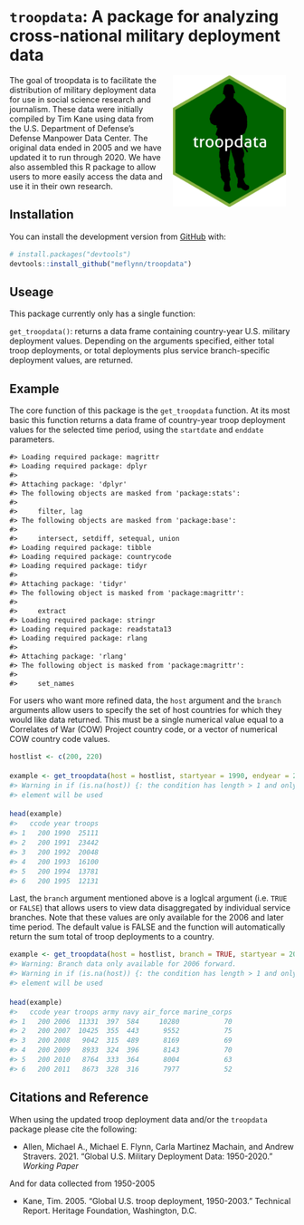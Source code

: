
<!-- README.md is generated from README.Rmd. Please edit that file -->

# `troopdata`: A package for analyzing cross-national military deployment data

<!-- badges: start -->
<!-- badges: end -->

<img src="man/figures/logo.png" alt="troopdata hex logo" align="right" width="200" style="padding: 0 15px; float: right;"/>

The goal of troopdata is to facilitate the distribution of military
deployment data for use in social science research and journalism. These
data were initially compiled by Tim Kane using data from the U.S.
Department of Defense’s Defense Manpower Data Center. The original data
ended in 2005 and we have updated it to run through 2020. We have also
assembled this R package to allow users to more easily access the data
and use it in their own research.

## Installation

You can install the development version from
[GitHub](https://github.com/) with:

``` r
# install.packages("devtools")
devtools::install_github("meflynn/troopdata")
```

## Useage

This package currently only has a single function:

`get_troopdata()`: returns a data frame containing country-year U.S.
military deployment values. Depending on the arguments specified, either
total troop deployments, or total deployments plus service
branch-specific deployment values, are returned.

## Example

The core function of this package is the `get_troopdata` function. At
its most basic this function returns a data frame of country-year troop
deployment values for the selected time period, using the `startdate`
and `enddate` parameters.

    #> Loading required package: magrittr
    #> Loading required package: dplyr
    #> 
    #> Attaching package: 'dplyr'
    #> The following objects are masked from 'package:stats':
    #> 
    #>     filter, lag
    #> The following objects are masked from 'package:base':
    #> 
    #>     intersect, setdiff, setequal, union
    #> Loading required package: tibble
    #> Loading required package: countrycode
    #> Loading required package: tidyr
    #> 
    #> Attaching package: 'tidyr'
    #> The following object is masked from 'package:magrittr':
    #> 
    #>     extract
    #> Loading required package: stringr
    #> Loading required package: readstata13
    #> Loading required package: rlang
    #> 
    #> Attaching package: 'rlang'
    #> The following object is masked from 'package:magrittr':
    #> 
    #>     set_names

For users who want more refined data, the `host` argument and the
`branch` arguments allow users to specify the set of host countries for
which they would like data returned. This must be a single numerical
value equal to a Correlates of War (COW) Project country code, or a
vector of numerical COW country code values.

``` r
hostlist <- c(200, 220)

example <- get_troopdata(host = hostlist, startyear = 1990, endyear = 2020)
#> Warning in if (is.na(host)) {: the condition has length > 1 and only the first
#> element will be used

head(example)
#>   ccode year troops
#> 1   200 1990  25111
#> 2   200 1991  23442
#> 3   200 1992  20048
#> 4   200 1993  16100
#> 5   200 1994  13781
#> 6   200 1995  12131
```

Last, the `branch` argument mentioned above is a loglcal argument
(i.e. `TRUE` or `FALSE`) that allows users to view data disaggregated by
individual service branches. Note that these values are only available
for the 2006 and later time period. The default value is FALSE and the
function will automatically return the sum total of troop deployments to
a country.

``` r
example <- get_troopdata(host = hostlist, branch = TRUE, startyear = 2006, endyear = 2020)
#> Warning: Branch data only available for 2006 forward.
#> Warning in if (is.na(host)) {: the condition has length > 1 and only the first
#> element will be used

head(example)
#>   ccode year troops army navy air_force marine_corps
#> 1   200 2006  11331  397  584     10280           70
#> 2   200 2007  10425  355  443      9552           75
#> 3   200 2008   9042  315  489      8169           69
#> 4   200 2009   8933  324  396      8143           70
#> 5   200 2010   8764  333  364      8004           63
#> 6   200 2011   8673  328  316      7977           52
```

## Citations and Reference

When using the updated troop deployment data and/or the `troopdata`
package please cite the following:

-   Allen, Michael A., Michael E. Flynn, Carla Martinez Machain, and
    Andrew Stravers. 2021. “Global U.S. Military Deployment Data:
    1950-2020.” *Working Paper*

And for data collected from 1950-2005

-   Kane, Tim. 2005. “Global U.S. troop deployment, 1950-2003.”
    Technical Report. Heritage Foundation, Washington, D.C.
